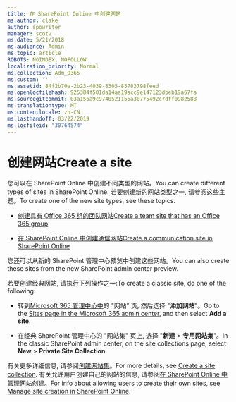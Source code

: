 ```yaml
---
title: 在 SharePoint Online 中创建网站
ms.author: clake
author: spowriter
manager: scotv
ms.date: 5/21/2018
ms.audience: Admin
ms.topic: article
ROBOTS: NOINDEX, NOFOLLOW
localization_priority: Normal
ms.collection: Adm_O365
ms.custom: ''
ms.assetid: 84f2b70e-2b23-4039-8305-85783798feed
ms.openlocfilehash: 925384f501da14aa19acc9e147123dbeb19a67fa
ms.sourcegitcommit: 03a156a9c9740521155a30775492c7dff0982588
ms.translationtype: MT
ms.contentlocale: zh-CN
ms.lasthandoff: 03/22/2019
ms.locfileid: "30764574"
---
```

# <a name="create-a-site"></a><span data-ttu-id="dd52a-102">创建网站</span><span class="sxs-lookup"><span data-stu-id="dd52a-102">Create a site</span></span>

<span data-ttu-id="dd52a-103">您可以在 SharePoint Online 中创建不同类型的网站。</span><span class="sxs-lookup"><span data-stu-id="dd52a-103">You can create different types of sites in SharePoint Online.</span></span> <span data-ttu-id="dd52a-104">若要创建新的网站类型之一, 请参阅这些主题。</span><span class="sxs-lookup"><span data-stu-id="dd52a-104">To create one of the new site types, see these topics.</span></span>
  
- [<span data-ttu-id="dd52a-105">创建具有 Office 365 组的团队网站</span><span class="sxs-lookup"><span data-stu-id="dd52a-105">Create a team site that has an Office 365 group</span></span>](https://go.microsoft.com/fwlink/?linkid=866292)
    
- [<span data-ttu-id="dd52a-106">在 SharePoint Online 中创建通信网站</span><span class="sxs-lookup"><span data-stu-id="dd52a-106">Create a communication site in SharePoint Online</span></span>](https://go.microsoft.com/fwlink/?linkid=866294)
    
<span data-ttu-id="dd52a-107">您还可以从新的 SharePoint 管理中心预览中创建这些网站。</span><span class="sxs-lookup"><span data-stu-id="dd52a-107">You can also create these sites from the new SharePoint admin center preview.</span></span>
  
<span data-ttu-id="dd52a-108">若要创建经典网站, 请执行下列操作之一:</span><span class="sxs-lookup"><span data-stu-id="dd52a-108">To create a classic site, do one of the following:</span></span>
  
- <span data-ttu-id="dd52a-109">转到[Microsoft 365 管理中心中](https://portal.office.com/adminportal/home#/SitesList)的 "网站" 页, 然后选择 "**添加网站**"。</span><span class="sxs-lookup"><span data-stu-id="dd52a-109">Go to the [Sites page in the Microsoft 365 admin center](https://portal.office.com/adminportal/home#/SitesList), and then select **Add a site**.</span></span>
    
- <span data-ttu-id="dd52a-110">在经典 SharePoint 管理中心的 "网站集" 页上, 选择 "**新建** \> **专用网站集**"。</span><span class="sxs-lookup"><span data-stu-id="dd52a-110">In the classic SharePoint admin center, on the site collections page, select **New** \> **Private Site Collection**.</span></span>
    
<span data-ttu-id="dd52a-111">有关更多详细信息, 请参阅[创建网站集](https://go.microsoft.com/fwlink/?linkid=866295)。</span><span class="sxs-lookup"><span data-stu-id="dd52a-111">For more details, see [Create a site collection](https://go.microsoft.com/fwlink/?linkid=866295).</span></span> <span data-ttu-id="dd52a-112">有关允许用户创建自己的网站的信息, 请参阅[在 SharePoint Online 中管理网站创建](https://go.microsoft.com/fwlink/?linkid=866296)。</span><span class="sxs-lookup"><span data-stu-id="dd52a-112">For info about allowing users to create their own sites, see [Manage site creation in SharePoint Online](https://go.microsoft.com/fwlink/?linkid=866296).</span></span>
  

